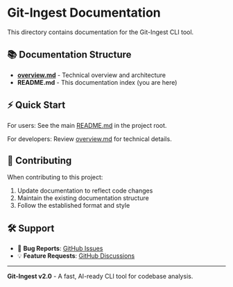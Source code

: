# Git-Ingest Documentation

This directory contains documentation for the Git-Ingest CLI tool.

## 📚 Documentation Structure

- **[overview.md](./overview.md)** - Technical overview and architecture
- **README.md** - This documentation index (you are here)

## ⚡ Quick Start

For users: See the main [README.md](../README.md) in the project root.

For developers: Review [overview.md](./overview.md) for technical details.

## 🤝 Contributing

When contributing to this project:

1. Update documentation to reflect code changes
2. Maintain the existing documentation structure
3. Follow the established format and style

## 🛠️ Support

- 🐛 **Bug Reports**: [GitHub Issues](https://github.com/AungMyoKyaw/git-ingest/issues)
- 💡 **Feature Requests**: [GitHub Discussions](https://github.com/AungMyoKyaw/git-ingest/discussions)

---

**Git-Ingest v2.0** - A fast, AI-ready CLI tool for codebase analysis.
